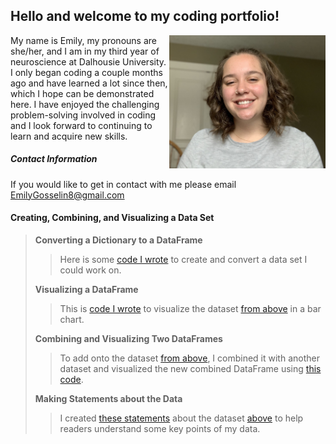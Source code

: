 ## Hello and welcome to my coding portfolio!

<img align="right" src="IMG_5250.jpeg" width="250"/>

My name is Emily, my pronouns are she/her, and I am in my third year of neuroscience at Dalhousie University. I only began coding a couple months ago and have learned a lot since then, which I hope can be demonstrated here. I have enjoyed the challenging problem-solving involved in coding and I look forward to continuing to learn and acquire new skills.

##### Contact Information
If you would like to get in contact with me please email [EmilyGosselin8@gmail.com](mailto:emilygosselin8@gmail.com)

#### Creating, Combining, and Visualizing a Data Set 
>
> **Converting a Dictionary to a DataFrame**
>> Here is some [code I wrote](convert.md) to create and convert a data set I could work on.
>
> **Visualizing a DataFrame**
>> This is [code I wrote](visual.md) to visualize the dataset [from above](convert.md) in a bar chart.
>
> **Combining and Visualizing Two DataFrames**
>> To add onto the dataset [from above](convert.md), I combined it with another dataset and visualized the new combined DataFrame using [this code](combine.md).
>
> **Making Statements about the Data**
>> I created [these statements](state.md) about the dataset [above](combine.md) to help readers understand some key points of my data.
